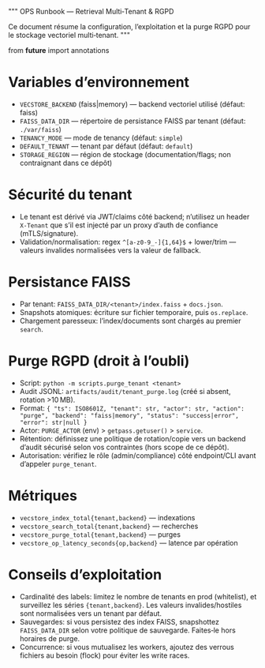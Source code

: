 """
OPS Runbook — Retrieval Multi‑Tenant & RGPD

Ce document résume la configuration, l’exploitation et la purge RGPD pour le
stockage vectoriel multi‑tenant.
"""

from __future__ import annotations

# Variables d’environnement

- `VECSTORE_BACKEND` (faiss|memory) — backend vectoriel utilisé (défaut: faiss)
- `FAISS_DATA_DIR` — répertoire de persistance FAISS par tenant (défaut: `./var/faiss`)
- `TENANCY_MODE` — mode de tenancy (défaut: `simple`)
- `DEFAULT_TENANT` — tenant par défaut (défaut: `default`)
- `STORAGE_REGION` — région de stockage (documentation/flags; non contraignant dans ce dépôt)

# Sécurité du tenant

- Le tenant est dérivé via JWT/claims côté backend; n’utilisez un header `X‑Tenant`
  que s’il est injecté par un proxy d’auth de confiance (mTLS/signature).
- Validation/normalisation: regex `^[a-z0-9_-]{1,64}$` + lower/trim — valeurs invalides
  normalisées vers la valeur de fallback.

# Persistance FAISS

- Par tenant: `FAISS_DATA_DIR/<tenant>/index.faiss` + `docs.json`.
- Snapshots atomiques: écriture sur fichier temporaire, puis `os.replace`.
- Chargement paresseux: l’index/documents sont chargés au premier `search`.

# Purge RGPD (droit à l’oubli)

- Script: `python -m scripts.purge_tenant <tenant>`
- Audit JSONL: `artifacts/audit/tenant_purge.log` (créé si absent, rotation >10 MB).
- Format: `{ "ts": ISO8601Z, "tenant": str, "actor": str, "action": "purge", "backend": "faiss|memory", "status": "success|error", "error": str|null }`
- Actor: `PURGE_ACTOR` (env) > `getpass.getuser()` > `service`.
- Rétention: définissez une politique de rotation/copie vers un backend d’audit
  sécurisé selon vos contraintes (hors scope de ce dépôt).
- Autorisation: vérifiez le rôle (admin/compliance) côté endpoint/CLI avant d’appeler `purge_tenant`.

# Métriques

- `vecstore_index_total{tenant,backend}` — indexations
- `vecstore_search_total{tenant,backend}` — recherches
- `vecstore_purge_total{tenant,backend}` — purges
- `vecstore_op_latency_seconds{op,backend}` — latence par opération

# Conseils d’exploitation

- Cardinalité des labels: limitez le nombre de tenants en prod (whitelist),
  et surveillez les séries `{tenant,backend}`. Les valeurs invalides/hostiles
  sont normalisées vers un tenant par défaut.
- Sauvegardes: si vous persistez des index FAISS, snapshottez `FAISS_DATA_DIR`
  selon votre politique de sauvegarde. Faites‑le hors horaires de purge.
- Concurrence: si vous mutualisez les workers, ajoutez des verrous fichiers
  au besoin (flock) pour éviter les write races.

